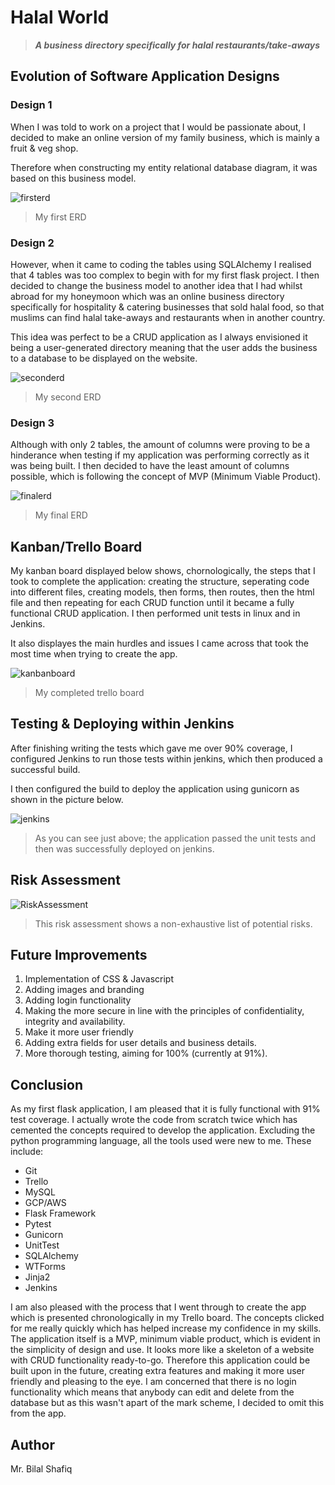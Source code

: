 # Halal World
> **_A business directory specifically for halal restaurants/take-aways_**

## Evolution of Software Application Designs

### Design 1

When I was told to work on a project that I would be passionate about, I decided to make an online version of my family business, which is mainly a fruit & veg shop.

Therefore when constructing my entity relational database diagram, it was based on this business model.

![firsterd](https://github.com/mrbilalshafiq/halalworld/blob/main/images/Online%20Green%20Grocers%20(2).jpeg)
>My first ERD

### Design 2

However, when it came to coding the tables using SQLAlchemy I realised that 4 tables was too complex to begin with for my first flask project. I then decided to change the business model to another idea that I had whilst abroad for my honeymoon which was an online business directory specifically for hospitality & catering businesses that sold halal food, so that muslims can find halal take-aways and restaurants when in another country. 

This idea was perfect to be a CRUD application as I always envisioned it being a user-generated directory meaning that the user adds the business to a database to be displayed on the website.

![seconderd](https://github.com/mrbilalshafiq/halalworld/blob/main/images/halalworlderd.jpeg)
> My second ERD

### Design 3

Although with only 2 tables, the amount of columns were proving to be a hinderance when testing if my application was performing correctly as it was being built. I then decided to have the least amount of columns possible, which is following the concept of MVP (Minimum Viable Product).

![finalerd](https://github.com/mrbilalshafiq/halalworld/blob/main/images/Final%20ERD.jpeg)
> My final ERD


## Kanban/Trello Board

My kanban board displayed below shows, chornologically, the steps that I took to complete the application: creating the structure, seperating code into different files, creating models, then forms, then routes, then the html file and then repeating for each CRUD function until it became a fully functional CRUD application. I then performed unit tests in linux and in Jenkins. 

It also displayes the main hurdles and issues I came across that took the most time when trying to create the app.

![kanbanboard](https://github.com/mrbilalshafiq/halalworld/blob/main/images/Kanban.jpg)
>My completed trello board


## Testing & Deploying within Jenkins

After finishing writing the tests which gave me over 90% coverage, I configured Jenkins to run those tests within jenkins, which then produced a successful build.

I then configured the build to deploy the application using gunicorn as shown in the picture below.

![jenkins](https://github.com/mrbilalshafiq/halalworld/blob/main/images/testedanddeployed.png)
> As you can see just above; the application passed the unit tests and then was successfully deployed on jenkins.


## Risk Assessment

![RiskAssessment](https://github.com/mrbilalshafiq/halalworld/blob/main/images/Risk.jpg)
>This risk assessment shows a non-exhaustive list of potential risks.

## Future Improvements
1. Implementation of CSS & Javascript
2. Adding images and branding
3. Adding login functionality
4. Making the more secure in line with the principles of confidentiality, integrity and availability.
5. Make it more user friendly
6. Adding extra fields for user details and business details.
7. More thorough testing, aiming for 100% (currently at 91%).

## Conclusion
As my first flask application, I am pleased that it is fully functional with 91% test coverage. I actually wrote the code from scratch twice which has cemented the concepts required to develop the application. Excluding the python programming language, all the tools used were new to me. These include:
* Git
* Trello
* MySQL
* GCP/AWS
* Flask Framework
 * Pytest
 * Gunicorn
 * UnitTest
 * SQLAlchemy
 * WTForms
 * Jinja2
* Jenkins

I am also pleased with the process that I went through to create the app which is presented chronologically in my Trello board. The concepts clicked for me really quickly which has helped increase my confidence in my skills. The application itself is a MVP, minimum viable product, which is evident in the simplicity of design and use. It looks more like a skeleton of a website with CRUD functionality ready-to-go. Therefore this application could be built upon in the future, creating extra features and making it more user friendly and pleasing to the eye. I am concerned that there is no login functionality which means that anybody can edit and delete from the database but as this wasn't apart of the mark scheme, I decided to omit this from the app.

## Author
Mr. Bilal Shafiq


